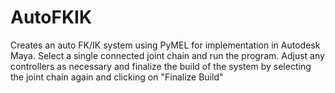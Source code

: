 # AutoFKIK

Creates an auto FK/IK system using PyMEL for implementation in Autodesk Maya.
Select a single connected joint chain and run the program. Adjust any controllers as necessary and finalize the build of the system by selecting the joint chain again and clicking on "Finalize Build"
